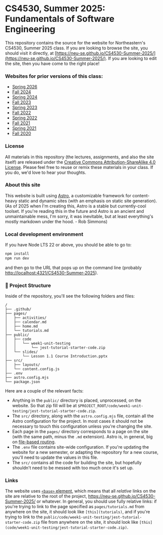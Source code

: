 # CS4530, Summer 2025: Fundamentals of Software Engineering

This repository contains the source for the website for Northeastern's CS4530, Summer 2025 class. If you are looking to browse the site, you should visit it directly, at [https://neu-se.github.io/CS4530-Summer-2025/](https://neu-se.github.io/CS4530-Summer-2025/). If you are looking to edit the site, then you have come to the right place!

### Websites for prior versions of this class:

- [Spring 2026](https://neu-se.github.io/CS4530-Spring-2025)
- [Fall 2024](https://neu-se.github.io/CS4530-Fall-2024)
- [Spring 2024](https://neu-se.github.io/CS4530-Spring-2024)
- [Fall 2023](https://neu-se.github.io/CS4530-Fall-2023)
- [Spring 2023](https://neu-se.github.io/CS4530-Spring-2023)
- [Fall 2022](https://neu-se.github.io/CS4530-Fall-2022)
- [Spring 2022](https://neu-se.github.io/CS4530-Spring-2022)
- [Fall 2021](https://pages.github.ccs.neu.edu/CS4530-Fall2021/CourseWebSite/)
- [Spring 2021](https://neu-se.github.io/CS4530-CS5500-Spring-2021/)
- [Fall 2020](https://pages.github.ccs.neu.edu/CS5500-CourseMaterials/CS4530-CS5500-Fall2020/)

### License

All materials in this repository (the lectures, assignments, and also the site itself) are released under the [Creative Commons Attribution-ShareAlike 4.0 License](https://creativecommons.org/licenses/by-sa/4.0/). Please feel free to reuse or remix these materials in your class. If you do, we'd love to hear your thoughts.

### About this site

This website is built using [Astro](https://astro.build/), a customizable framework for content-heavy static and dynamic sites (with an emphasis on static site generation). (As of 2025 when I'm creating this, Astro is a stable but currently-cool toolset. If you're reading this in the future and Astro is an ancient and unmaintainable mess, I'm sorry, it was inevitable, but at least everything's mostly markdown under the hood. - Rob Simmons)

### Local development environment

If you have Node LTS 22 or above, you should be able to go to:

```sh
npm install
npm run dev
```

and then go to the URL that pops up on the command line (probably <http://localhost:4321/CS4530-Summer-2025>).

### 🚀 Project Structure

Inside of the repository, you'll see the following folders and files:

```text
/
├── .github/
├── pages/
│   ├── activities/
│   ├── calendar.md
│   ├── home.md
│   └── tutorials.md
├── public/
│   ├── code
│   │   └── week1-unit-testing
│   │       └── jest-tutorial-starter-code.zip
│   └── slides/
│       └── Lesson 1.1 Course Introduction.pptx
├── src/
│   ├── layouts/
│   └── content.config.js
├── .env
├── astro.config.mjs
└── package.json
```

Here are a couple of the relevant facts:

- Anything in the `public/` directory is placed, unprocessed, on the website. So that zip fill will be at `$PROJECT_ROOT/code/week1-unit-testing/jest-tutorial-starter-code.zip`.
- The `src/` directory, along with the `astro.config.mjs` file, contain all the Astro configuration for the project. In most cases it should not be necessary to touch this configuration unless you're changing the site.
- Each page in the `pages/` directory corresponds to a page on the site (with the same path, minus the `.md` extension). Astro is, in general, big on [file-based routing](https://docs.astro.build/en/basics/astro-pages/#file-based-routing).
- The `.env` file contains site-wide configuration. If you're updating the website for a new semester, or adapting the repository for a new course, you'll need to update the values in this file.
- The `src/` contains all the code for building the site, but hopefully shouldn't need to be messed with too much once it's set up.

### Links

The website uses [`<base>` element](https://developer.mozilla.org/en-US/docs/Web/HTML/Element/base), which means that all _relative_ links on the site are relative to the root of the project, <https://neu-se.github.io/CS4530-Summer-2025/> or whatever. In general, you should use fully relative links: if you're trying to link to the page specified as `pages/tutorials.md` from anywhere on the site, it should look like `[this](tutorials)`, and if you're trying to link to the `public/code/week1-unit-testing/jest-tutorial-starter-code.zip` file from anywhere on the site, it should look like `[this](code/week1-unit-testing/jest-tutorial-starter-code.zip)`.
